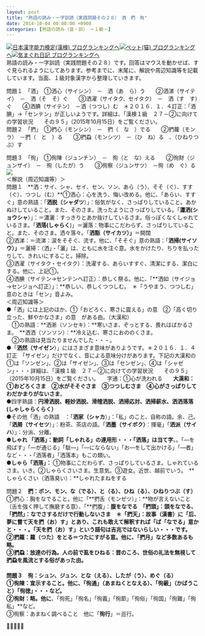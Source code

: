 ```yaml
---
layout: post
title: "熟語の読み・一字訓読（実践問題その２８）　洒　捫　徇"
date: 2014-10-04 00:00:00 +0900
categories: [熟語の読み（音・訓）　ー１級－]
---
```


[![](/syuusyuu9701/assets/images/熟語の読み・一字訓読（実践問題その２８）-洒-捫-徇-br_c_3028_1.gif)](http://blog.with2.net/link.php?1659096:3028 "日本漢字能力検定(漢検) ブログランキングへ")[日本漢字能力検定(漢検) ブログランキングへ](http://blog.with2.net/link.php?1659096:3028)[![](/syuusyuu9701/assets/images/熟語の読み・一字訓読（実践問題その２８）-洒-捫-徇-br_c_1348_1.gif)](http://blog.with2.net/link.php?1659096:1348 "ペット(猫) ブログランキングへ")[ペット(猫) ブログランキングへ](http://blog.with2.net/link.php?1659096:1348)[![](/syuusyuu9701/assets/images/熟語の読み・一字訓読（実践問題その２８）-洒-捫-徇-br_c_9257_1.gif)](http://blog.with2.net/link.php?1659096:9257 "気まぐれ日記 ブログランキングへ")[気まぐれ日記 ブログランキングへ](http://blog.with2.net/link.php?1659096:9257)  
熟語の読み・一字訓読（実践問題その２８）です。回答はマウスを動かせば、すぐ見られるようにしてあります。参考までに、末尾に、解説や周辺知識等を記載しています。当面、１級対象漢字から整理していきます。  
  
問題１　「洒」　①洒心（サイシン）　－　洒（あ　ら）う　　②洒涕（サイテイ）　－　洒（そ　そ）ぐ　　③洒濯（サイタク、セイタク）　－　洒（す　す）ぐ　　④洒腆（サイテン）　－洒（つつし）む　＊２０１６．１．４訂正：「洒腆」→「センテン」が正しいようです。詳細は、「漢検１級　２７－②に向けての学習状況　　その９５」（2015年10月15日）をご覧ください。   
問題２　「捫」　①捫心（モンシン）　－　捫（　な　）でる　　②捫蘿（モンラ）　－捫（　と　）る　　③捫蝨（モンシツ）　－（ひ　ね）る　、（ひねりつぶ）す  
  
問題３　「徇」　①徇陳（ジュンチン）　－　徇（と　な）える　　②徇財（ジュンザイ）　－　徇（したが）う　　③徇察（ジュンサツ）　－徇（め　ぐ）る　  
![](/syuusyuu9701/assets/images/熟語の読み・一字訓読（実践問題その２８）-洒-捫-徇-7c0d585c0ff97ca9c8d892361ea7527f.jpg)  
＜解説（周辺知識等）＞  
問題１　**洒：サイ、シャ、セイ、セン、ソン、あら（う）、そそ（ぐ）、すす（ぐ）、つつし（む）**①洒心：心を洗う、悔い改める。他に、「あらい、すすぐ」意の熟語：「**洒脱（シャダツ**）」：俗気がなく、さっぱりしていること。あかぬけしていること。また、そのさま。洗ったようにさっぱりしている。「**瀟洒(ショウシャ**）」：＝瀟灑：すっきりとあか抜けしているさま。俗っぽくなくしゃれているさま。「**洒落(しゃらく**)」＝灑落：物事にこだわらず、さっぱりしていること。また、そのさま。洒々落々。「**洒豁（サイカツ）」**＝開闊  
②洒涕：＝流涕：涙をそそぐ、流す。他に、「そそぐ」意の熟語：「**洒掃(サイソウ）」**＝灑掃：（洒」・「灑」は、ともに水を注ぐ意。水をかけたり、ちりを払ったりして、きれいにすること。掃除。  
③洒濯（サイタク・セイタク）：洗濯する、あらいすすぐ、清潔にする、潔白にする。他に、上記①。  
④洒腆（サイテン→センテンへ訂正）：恭しく祭る。他に、「**洒如（サイジョ→センジョへ訂正）」：**恭しい、恭しくつつしむ。　＊「うやまう、つつしむ」意のときは「セン」音よみ。  
＜周辺知識等＞  
●「洒」には上記のほか、①「おどろく、寒さに震える」の意　②「高く切り立った、鮮やかなさま」の意　がある由。（大漢和）  
　①の熟語：**洒淅（ソンセキ）：**寒いさま、ぞっとする、畏れはばかるさま。　**洒洒（ソンソン）：**冷え込む、寒さにおののくさま。  
　②の熟語は見当たりませんでした・・・。  
●「**洒然（サイゼン**）」にはさまざま意味がありようです。＊２０１６．１．４訂正　「サイゼン」だけでなく、音による意味分けがあります。下記の大漢和の①は「ソンゼン」、②は「サイゼン」、③は「センゼン」、④は「シャゼン」・・・詳細は、「漢検１級　２７－②に向けての学習状況　　その９５」（2015年10月15日）をご覧ください。　　字通：①心が洗われる　　**大漢和：①おどろくさま　②水がそそぐさま　③つつしむさま　④心がさっぱりしてわだかまりがないさま**。  
●四字熟語：**円滑洒脱、軽妙洒脱、滑稽洒脱、洒掃応対、洒掃薪水、洒洒落落 (しゃしゃらくらく）**  
●その他「洒」の熟語　：「**洒家（シャカ**）」：「私」のこと、自称の語。余、己。「**洒屑（サイセツ**）」：粉茶、茶店の語。「**洒墨（サイボク）**：揮毫」「**洒派（サイハ**）」：分派、分離。  
●**しゃれ 「洒落」：**動詞「しゃれる」の連用形・・・「洒落」は**当て字**。。「―を飛ばす」「―が通じる」「駄―」「―にならない」「お―をして出かける」「―者」など・・・「洒落者」「洒落本」もこの類い。  
●**しゃら「洒落」：** ①物事にこだわらず、さっぱりしているさま。しゃれているさま。いき。②しゃらくさいさま。生意気。③遊女。近世、越前でいう。　**しゃらくさい（洒落臭い）：**しゃれたまねをする  
  
問題２　**捫：ボン、モン、な（でる）、と（る）、ひね（る）、ひねりつぶ（す）**  
①捫心：胸をなでること。他に「**捫舌（モンゼツ）」：**物が言えないこと（舌を強く押して撫磨する意）、「**捫腹」：**腹をなでる　「**捫頭**」：頭をなでる、「**捫然**」：なでさするだけで行動しないさま　＊「**捫天**」：故事（漢書）に「后、夢に嘗て天を捫（お）す」とあり、これも敢えて解釈すれば「ば「なでる」意かと・・・。「天を捫（お）す」という語句は吉兆ではないらしい・・・です。  
②捫蘿：蘿（つた）をとる＝つたにすがる意。他に、「**捫月**」など多数あるも略。  
③捫蝨：放達の行為。人の前で虱をひねる：晋のころ、世俗の礼法を無視して捫蝨を風流とする俗があった由。  
　  
問題３　**徇：シュン、ジュン、とな（える）、したが（う）、めぐ（る）**  
①徇陳：宣示すること。他に、「**徇通**」（あまねくとなえる）、「**徇蔽**」（かばうこと）「**徇徳**」・・・など。  
②徇財：略。他に**、「徇死」「徇名」「徇義」「徇節」「徇俗」「徇国」「徇難」「徇私」**など。  
③徇察：あまねく調べること　他に「**徇行**」＝巡行。  
  
👋👋👋👋👋  